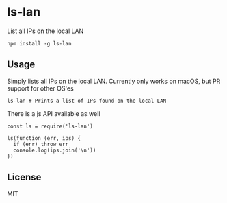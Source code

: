 # ls-lan

List all IPs on the local LAN

```
npm install -g ls-lan
```

## Usage

Simply lists all IPs on the local LAN.
Currently only works on macOS, but PR support for other OS'es

```
ls-lan # Prints a list of IPs found on the local LAN
```

There is a js API available as well

```
const ls = require('ls-lan')

ls(function (err, ips) {
  if (err) throw err
  console.log(ips.join('\n'))
})
```

## License

MIT
